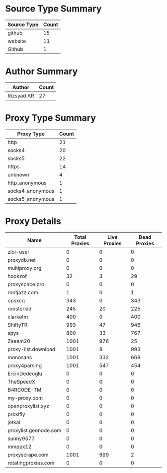 # Source Type Summary

| Source Type | Count |
|-------------|-------|
| github | 15 |
| website | 11 |
| Github | 1 |


# Author Summary

| Author | Count |
|--------|-------|
| Rizsyad AR | 27 |


# Proxy Type Summary

| Proxy Type | Count |
|------------|-------|
| http | 21 |
| socks4 | 20 |
| socks5 | 22 |
| https | 14 |
| unknown | 4 |
| http_anonymous | 1 |
| socks4_anonymous | 1 |
| socks5_anonymous | 1 |


# Proxy Details

| Name | Total Proxies | Live Proxies | Dead Proxies |
|------|---------------|--------------|---------------|
| zloi-user | 0 | 0 | 0 |
| proxydb.net | 0 | 0 | 0 |
| multiproxy.org | 0 | 0 | 0 |
| hookzof | 32 | 3 | 29 |
| proxyspace.pro | 0 | 0 | 0 |
| rootjazz.com | 1 | 0 | 1 |
| opsxcq | 343 | 0 | 343 |
| roosterkid | 245 | 20 | 225 |
| clarketm | 400 | 0 | 400 |
| ShiftyTR | 993 | 47 | 946 |
| spys | 800 | 33 | 767 |
| Zaeem20 | 1001 | 976 | 25 |
| proxy-list.download | 1001 | 8 | 993 |
| monosans | 1001 | 332 | 669 |
| proxy4parsing | 1001 | 547 | 454 |
| ErcinDedeoglu | 0 | 0 | 0 |
| TheSpeedX | 0 | 0 | 0 |
| B4RC0DE-TM | 0 | 0 | 0 |
| my-proxy.com | 0 | 0 | 0 |
| openproxylist.xyz | 0 | 0 | 0 |
| proxifly | 0 | 0 | 0 |
| jetkai | 0 | 0 | 0 |
| proxylist.geonode.com | 0 | 0 | 0 |
| sunny9577 | 0 | 0 | 0 |
| mmppx12 | 0 | 0 | 0 |
| proxyscrape.com | 1001 | 999 | 2 |
| rotatingproxies.com | 0 | 0 | 0 |
